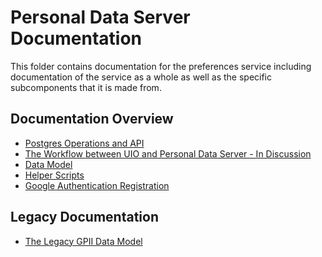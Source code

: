 # Personal Data Server Documentation

This folder contains documentation for the preferences service including
documentation of the service as a whole as well as the specific subcomponents
that it is made from.

## Documentation Overview

* [Postgres Operations and API](PostgresOperations.md)
* [The Workflow between UIO and Personal Data Server - In Discussion](Workflow.md)
* [Data Model](DataModel.md)
* [Helper Scripts](HelperScripts.md)
* [Google Authentication Registration](GoogleSsoRegistration.md)

## Legacy Documentation

* [The Legacy GPII Data Model](GpiiDataModel.md)
